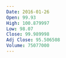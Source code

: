 ```yaml
---
Date: 2016-01-26
Open: 99.93
High: 100.879997
Low: 98.07
Close: 99.989998
Adj Close: 95.506508
Volume: 75077000
---
```

